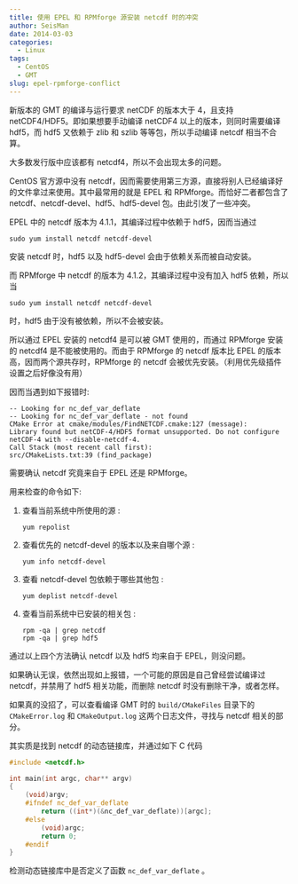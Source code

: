 ```yaml
---
title: 使用 EPEL 和 RPMforge 源安装 netcdf 时的冲突
author: SeisMan
date: 2014-03-03
categories:
  - Linux
tags:
  - CentOS
  - GMT
slug: epel-rpmforge-conflict
---
```


新版本的 GMT 的编译与运行要求 netCDF 的版本大于 4，且支持 netCDF4/HDF5。即如果想要手动编译 netCDF4 以上的版本，则同时需要编译 hdf5，而 hdf5 又依赖于 zlib 和 szlib 等等包，所以手动编译 netcdf 相当不合算。

大多数发行版中应该都有 netcdf4，所以不会出现太多的问题。

CentOS 官方源中没有 netcdf，因而需要使用第三方源，直接将别人已经编译好的文件拿过来使用。其中最常用的就是 EPEL 和 RPMforge。而恰好二者都包含了 netcdf、netcdf-devel、hdf5、hdf5-devel 包。由此引发了一些冲突。

<!--more-->

EPEL 中的 netcdf 版本为 4.1.1，其编译过程中依赖于 hdf5，因而当通过

    sudo yum install netcdf netcdf-devel

安装 netcdf 时，hdf5 以及 hdf5-devel 会由于依赖关系而被自动安装。

而 RPMforge 中 netcdf 的版本为 4.1.2，其编译过程中没有加入 hdf5 依赖，所以当

    sudo yum install netcdf netcdf-devel

时，hdf5 由于没有被依赖，所以不会被安装。

所以通过 EPEL 安装的 netcdf4 是可以被 GMT 使用的，而通过 RPMforge 安装的 netcdf4 是不能被使用的。而由于 RPMforge 的 netcdf 版本比 EPEL 的版本高，因而两个源共存时，RPMforge 的 netcdf 会被优先安装。（利用优先级插件设置之后好像没有用）

因而当遇到如下报错时:

    -- Looking for nc_def_var_deflate
    -- Looking for nc_def_var_deflate - not found
    CMake Error at cmake/modules/FindNETCDF.cmake:127 (message):
    Library found but netCDF-4/HDF5 format unsupported. Do not configure
    netCDF-4 with --disable-netcdf-4.
    Call Stack (most recent call first):
    src/CMakeLists.txt:39 (find_package)

需要确认 netcdf 究竟来自于 EPEL 还是 RPMforge。

用来检查的命令如下:

1.  查看当前系统中所使用的源 :

        yum repolist

2.  查看优先的 netcdf-devel 的版本以及来自哪个源 :

        yum info netcdf-devel

3.  查看 netcdf-devel 包依赖于哪些其他包 :

        yum deplist netcdf-devel

4.  查看当前系统中已安装的相关包 :

        rpm -qa | grep netcdf
        rpm -qa | grep hdf5

通过以上四个方法确认 netcdf 以及 hdf5 均来自于 EPEL，则没问题。

如果确认无误，依然出现如上报错，一个可能的原因是自己曾经尝试编译过 netcdf，并禁用了 hdf5 相关功能，而删除 netcdf 时没有删除干净，或者怎样。

如果真的没招了，可以查看编译 GMT 时的 `build/CMakeFiles` 目录下的 `CMakeError.log` 和 `CMakeOutput.log` 这两个日志文件，寻找与 netcdf 相关的部分。

其实质是找到 netcdf 的动态链接库，并通过如下 C 代码

``` C
#include <netcdf.h>

int main(int argc, char** argv)
{
    (void)argv;
    #ifndef nc_def_var_deflate
        return ((int*)(&nc_def_var_deflate))[argc];
    #else
        (void)argc;
        return 0;
    #endif
}
```

检测动态链接库中是否定义了函数 `nc_def_var_deflate` 。
